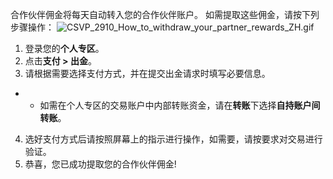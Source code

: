 合作伙伴佣金将每天自动转入您的合作伙伴账户。
如需提取这些佣金，请按下列步骤操作：
![CSVP_2910_How_to_withdraw_your_partner_rewards_ZH.gif](https://get.exnessaffiliates.help/hc/article_attachments/5918149180060/CSVP_2910_How_to_withdraw_your_partner_rewards_ZH.gif)
1.  登录您的**个人专区**。
2.  点击**支付 > 出金**。
3.  请根据需要选择支付方式，并在提交出金请求时填写必要信息。
-   -   如需在个人专区的交易账户中内部转账资金，请在**转账**下选择**自持账户间转账**。
4.  选好支付方式后请按照屏幕上的指示进行操作，如需要，请按要求对交易进行验证。
5.  恭喜，您已成功提取您的合作伙伴佣金!